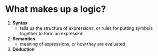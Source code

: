 # What makes up a logic?
1. **Syntax**
	- tells us the structure of expressions, or rules for putting symbols together to form an expression
2. **Semantics**
	- meaning of expressions, or how they are evaluated
3. **Deduction**